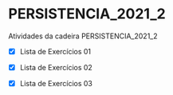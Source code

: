 # PERSISTENCIA_2021_2

Atividades da cadeira PERSISTENCIA_2021_2

- [x] Lista de Exercícios 01

- [x] Lista de Exercícios 02

- [x] Lista de Exercícios 03
